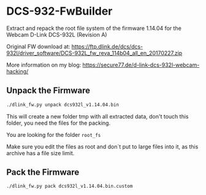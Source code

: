 # DCS-932-FwBuilder

Extract and repack the root file system of the firmware 1.14.04 for the Webcam D-Link DCS-932L (Revision A)

Original FW download at: https://ftp.dlink.de/dcs/dcs-932l/driver_software/DCS-932L_fw_reva_114b04_all_en_20170227.zip

More information on my blog: https://secure77.de/d-link-dcs-932l-webcam-hacking/


## Unpack the Firmware

```bash
./dlink_fw.py unpack dcs932l_v1.14.04.bin
```

This will create a new folder tmp with all extracted data, don't touch this folder, you need the files for the packing.

You are looking for the folder `root_fs`

Make sure you edit the files as root and don´t put to large files into it, as this archive has a file size limit.


## Pack the Firmware

```bash
./dlink_fw.py pack dcs932l_v1.14.04.bin.custom
```

